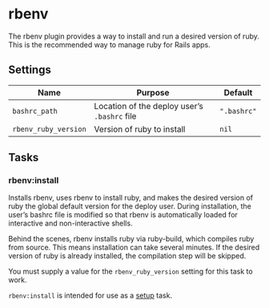 # rbenv

The rbenv plugin provides a way to install and run a desired version of ruby. This is the recommended way to manage ruby for Rails apps.

## Settings

| Name                 | Purpose                                      | Default     |
| -------------------- | -------------------------------------------- | ----------- |
| `bashrc_path`        | Location of the deploy user’s `.bashrc` file | `".bashrc"` |
| `rbenv_ruby_version` | Version of ruby to install                   | `nil`       |

## Tasks

### rbenv:install

Installs rbenv, uses rbenv to install ruby, and makes the desired version of ruby the global default version for the deploy user. During installation, the user’s bashrc file is modified so that rbenv is automatically loaded for interactive and non-interactive shells.

Behind the scenes, rbenv installs ruby via ruby-build, which compiles ruby from source. This means installation can take several minutes. If the desired version of ruby is already installed, the compilation step will be skipped.

You must supply a value for the `rbenv_ruby_version` setting for this task to work.

`rbenv:install` is intended for use as a [setup](../commands/setup.md) task.
